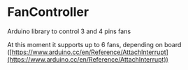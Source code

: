 # FanController
Arduino library to control 3 and 4 pins fans

At this moment it supports up to 6 fans, depending on board ([https://www.arduino.cc/en/Reference/AttachInterrupt](https://www.arduino.cc/en/Reference/AttachInterrupt))
